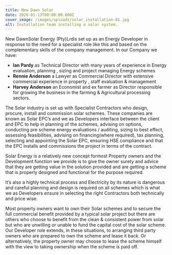 ```yaml
---
title: New Dawn Solar
date: 2020-01-13T00:00:00.000Z
cover_image: /images/uploads/solar_installation-01.jpg
alt: Installation team installing a solar system.
---
```

New DawnSolar Energy (Pty)Lrdis set up as an Energy Developer in response to the need for a specialist role like this and based on the complementary skills of the company management. In our Company we have:



* **Ian Pardy** as Technical Director with many years of experience in Energy evaluation, planning , sizing and project managing Energy schemes
* **Rennie Anderson** a Lawyer as Commercial Director with extensive commercial experience in property , staff evaluation & management
* **Harvey Anderson** an Economist and ex farmer as Director responsible for growing the business in the farming & Agricultural processing sectors. 



The Solar industry is set up with Specialist Contractors who design, procure, install and commission solar schemes. These companies are known as Solar EPC’s and we as Developers interface between the client and EPC to help in planning of the schemes, advising on options, conducting pre scheme energy evaluations / auditing, sizing to best effect, assessing feasibilities, advising on financing(where required), tax planning, selecting and appointing the Solar EPC, ensuring HSE compliance and that the EPC installs and commissions the project in terms of the contract.

Solar Energy is a relatively new concept formost Property owners and the Development function we provide is to give the owner surety and advice that they are getting value in the solution provided and are getting a scheme that is properly designed and functional for the purpose required. 

It’s also a highly technical process and Electricity by its nature is dangerous and careful planning and design is required on all schemes which is what we as Developers ensure in selecting the right Contractors both technically and price wise.

Most property owners want to own their Solar schemes and to secure the full commercial benefit provided by a typical solar project but there are others who choose to benefit from the clean & consistent power from solar but who are unwilling or unable to fund the capital cost of the solar scheme. Our Developer role extends, in these situations, to arranging third party owners who are prepared to own the scheme and lease it back. Or alternatively, the property owner may choose to lease the scheme himself with the view to taking ownership when the scheme is paid off.
